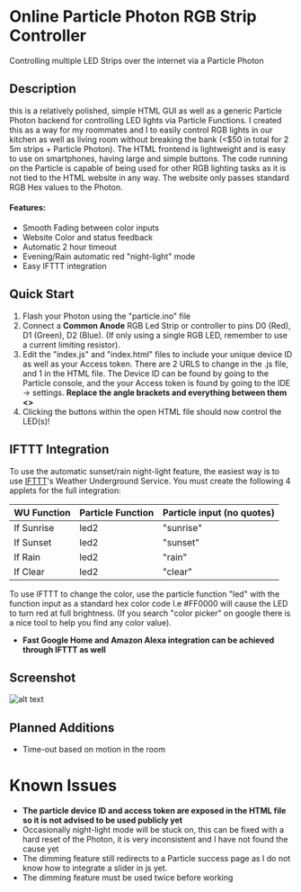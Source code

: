 # Online Particle Photon RGB Strip Controller
Controlling multiple LED Strips over the internet via a Particle Photon

## Description
this is a relatively polished, simple HTML GUI as well as a generic Particle Photon backend for controlling LED lights via Particle Functions. 
I created this as a way for my roommates and I to easily control RGB lights in our kitchen as well as living room without breaking the bank (<$50 in total for 2 5m strips + Particle Photon). The HTML frontend is lightweight and is easy to use on smartphones, having large and simple buttons. The code running on the Particle is capable of being used for other RGB lighting tasks as it is not tied to the HTML website in any way. The website only passes standard RGB Hex values to the Photon.
#### Features:
* Smooth Fading between color inputs
* Website Color and status feedback 
* Automatic 2 hour timeout
* Evening/Rain automatic red "night-light" mode
* Easy IFTTT integration

## Quick Start
  1. Flash your Photon using the "particle.ino" file 
  2. Connect a **Common Anode** RGB Led Strip or controller to pins D0 (Red), D1 (Green), D2 (Blue). (If only using a single RGB LED, remember to use a current limiting resistor).
  3. Edit the "index.js" and "index.html" files to include your unique device ID as well as your Access token. There are 2 URLS to change in the .js file, and 1 in the HTML file. The Device ID can be found by going to the Particle console, and the your Access token is found by going to the IDE -> settings. **Replace the angle brackets and everything between them <>**
  4. Clicking the buttons within the open HTML file should now control the LED(s)!
  
 ## IFTTT Integration
 To use the automatic sunset/rain night-light feature, the easiest way is to use [IFTTT](https://ifttt.com)'s Weather Underground Service. You must create the following 4 applets for the full integration:  

WU Function|Particle Function|Particle input (no quotes)
--- | ---|---
If Sunrise|led2|"sunrise"
If Sunset|led2|"sunset"
If Rain|led2|"rain"
If Clear|led2|"clear"

To use IFTTT to change the color, use the particle function "led" with the function input as a standard hex color code I.e #FF0000 will cause the LED to turn red at full brightness. (If you search "color picker" on google there is a nice tool to help you find any color value). 
* **Fast Google Home and Amazon Alexa integration can be achieved through IFTTT as well**

## Screenshot
![alt text](https://i.imgur.com/k1xAAWT.png "Screenshot with Aqua Background")

## Planned Additions
* Time-out based on motion in the room

# Known Issues
* **The particle device ID and access token are exposed in the HTML file so it is not advised to be used publicly yet**
* Occasionally night-light mode will be stuck on, this can be fixed with a hard reset of the Photon, it is very inconsistent and I have not found the cause yet
* The dimming feature still redirects to a Particle success page as I do not know how to integrate a slider in js yet.
* The dimming feature must be used twice before working
